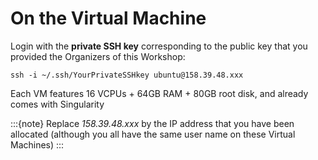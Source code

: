 # On the Virtual Machine

Login with the **private SSH key** corresponding to the public key that you provided the Organizers of this Workshop:

```
ssh -i ~/.ssh/YourPrivateSSHkey ubuntu@158.39.48.xxx
```

Each VM features 16 VCPUs + 64GB RAM + 80GB root disk, and already comes with Singularity

:::{note}
Replace *158.39.48.xxx* by the IP address that you have been allocated (although you all have the same user name on these Virtual Machines)
:::
